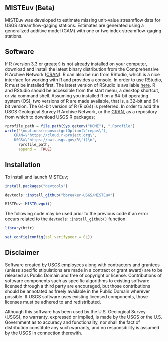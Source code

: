 MISTEuv (Beta)
--------------

MISTEuv was developed to estimate missing unit-value streamflow data for USGS streamflow-gaging stations. Estimates are generated using a generalized additive model (GAM) with one or two index streamflow-gaging stations.

Software
--------

If R (version 3.3 or greater) is not already installed on your computer, download and install the latest binary distribution from the Comprehensive R Archive Network ([CRAN](https://cloud.r-project.org/)). R can also be run from RStudio, which is a nice interface for working with R and provides a console. In order to use RStudio, R must be installed first. The latest version of RStudio is available [here](https://www.rstudio.com/products/rstudio/download/). R and RStudio should be accessible from the start menu, a desktop shortcut, or via command shell. Assuming you installed R on a 64-bit operating system (OS), two versions of R are made available, that is, a 32-bit and 64-bit version. The 64-bit version of R (R x64) is preferred. In order to add the USGS Geological Survey R Archive Network, or the [GRAN](https://owi.usgs.gov/R/gran.html), as a repository from which to download USGS R packages;

``` r
rprofile_path = file.path(Sys.getenv("HOME"), ".Rprofile")
write('\noptions(repos=c(getOption(\'repos\'),
    CRAN=\'https://cloud.r-project.org\',
    USGS=\'https://owi.usgs.gov/R\'))\n',
      rprofile_path, 
      append =  TRUE)
```

Installation
------------

To install and launch MISTEuv;

``` r
install.packages("devtools")

devtools::install_github("bbreaker-USGS/MISTEuv")

MISTEuv::MISTEuvgui()
```

The following code may be used prior to the previous code if an error occurs related to the `devtools::install_github()` function.

```r
library(httr)

set_config(config(ssl_verifypeer = 0L))
```
Disclaimer
----------

Software created by USGS employees along with contractors and grantees (unless specific stipulations are made in a contract or grant award) are to be released as Public Domain and free of copyright or license. Contributions of software components such as specific algorithms to existing software licensed through a third party are encouraged, but those contributions should be annotated as freely available in the Public Domain wherever possible. If USGS software uses existing licensed components, those licenses must be adhered to and redistributed.

Although this software has been used by the U.S. Geological Survey (USGS), no warranty, expressed or implied, is made by the USGS or the U.S. Government as to accuracy and functionality, nor shall the fact of distribution constitute any such warranty, and no responsibility is assumed by the USGS in connection therewith.
